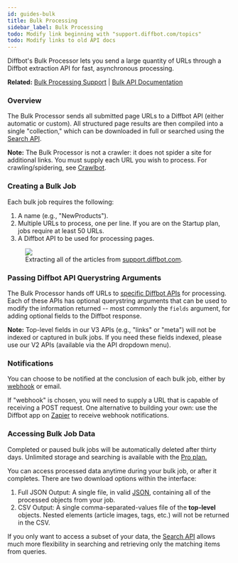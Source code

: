 ```yaml
---
id: guides-bulk
title: Bulk Processing
sidebar_label: Bulk Processing
todo: Modify link beginning with "support.diffbot.com/topics"
todo: Modify links to old API docs
---
```


<div id="docBody">
<p>Diffbot's Bulk Processor lets you send a large quantity of URLs through a Diffbot extraction API for fast, asynchronous processing.</p>
<div class="alert alert-info">
<strong>Related:</strong> <a href="http://support.diffbot.com/topics/bulk-api-service/" target="_blank">Bulk Processing Support</a> | <a href="api-bulk">Bulk API Documentation</a>
</div>

<h3>Overview</h3>
<p>The Bulk Processor sends all submitted page URLs to a Diffbot API (either automatic or custom). All structured page results are then compiled into a single "collection," which can be downloaded in full or searched using the <a href="api-search">Search API</a>.</p>
<div class="alert">
<strong>Note:</strong> The Bulk Processor is not a crawler: it does not spider a site for additional links. You must supply each URL you wish to process. For crawling/spidering, see <a href="guides-crawl">Crawlbot</a>.</div>


<h3>Creating a Bulk Job</h3>
<p>Each bulk job requires the following:
</p>
<ol>
<li>A name (e.g., "NewProducts").</li>
<li>Multiple URLs to process, one per line. If you are on the Startup plan, jobs require at least 50 URLs.</li>
<li>A Diffbot API to be used for processing pages.</li>
</ol>

<figure>
<div>
<img src="/docs/img/bulk.png">
</div>
<figcaption>Extracting all of the articles from <a href="http://support.diffbot.com">support.diffbot.com</a>.</figcaption>
</figure>


<h3>Passing Diffbot API Querystring Arguments</h3>
<p>The Bulk Processor hands off URLs to <a href="https://diffbot.com/products/automatic">specific Diffbot APIs</a> for processing. Each of these APIs has optional querystring arguments that can be used to modify the information returned -- most commonly the <code>fields</code> argument, for adding optional fields to the Diffbot response.</p>
<p></p>
<div class="alert">
<strong>Note:</strong> Top-level fields in our V3 APIs (e.g., "links" or "meta") will not be indexed or captured in bulk jobs. If you need these fields indexed, please use our V2 APIs (available via the API dropdown menu).</div>
<h3>Notifications</h3>
<p>You can choose to be notified at the conclusion of each bulk job, either by <a href="http://en.wikipedia.org/wiki/Webhook" target="_blank">webhook</a> or email.</p>
<p>If "webhook" is chosen, you will need to supply a URL that is capable of receiving a POST request. One alternative to building your own: use the Diffbot app on <a href="https://zapier.com/zapbook/diffbot/" target="_blank">Zapier</a> to receive webhook notifications.</p>
<h3>Accessing Bulk Job Data</h3>
<div class="alert">Completed or paused bulk jobs will be automatically deleted after thirty days. Unlimited storage and searching is available with the <a href="http://www.diffbot.com/pricing">Pro plan.</a>
</div>

<p>You can access processed data anytime during your bulk job, or after it completes. There are two download options within the interface:</p>
<ol>
<li>Full JSON Output: A single file, in valid <a href="http://en.wikipedia.org/wiki/JSON" target="_blank">JSON</a>, containing all of the processed objects from your job.</li>
<li>CSV Output: A single comma-separated-values file of the <strong>top-level</strong> objects. Nested elements (article images, tags, etc.) will not be returned in the CSV.</li>
</ol>
<p>If you only want to access a subset of your data, the <a href="api-search">Search API</a> allows much more flexibility in searching and retrieving only the matching items from queries.</p>

</div>